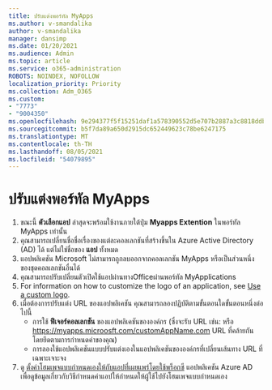 ```yaml
---
title: ปรับแต่งพอร์ทัล MyApps
ms.author: v-smandalika
author: v-smandalika
manager: dansimp
ms.date: 01/20/2021
ms.audience: Admin
ms.topic: article
ms.service: o365-administration
ROBOTS: NOINDEX, NOFOLLOW
localization_priority: Priority
ms.collection: Adm_O365
ms.custom:
- "7773"
- "9004350"
ms.openlocfilehash: 9e294377f5f15251daf1a578390552d5e707b2887a3c8818ddb290821aafc028
ms.sourcegitcommit: b5f7da89a650d2915dc652449623c78be6247175
ms.translationtype: MT
ms.contentlocale: th-TH
ms.lasthandoff: 08/05/2021
ms.locfileid: "54079895"
---
```

# <a name="customize-myapps-portal"></a>ปรับแต่งพอร์ทัล MyApps

1. ขณะนี้ **ตัวเลือกแอป** ล่าสุดจะพร้อมใช้งานภายใต้ปุ่ม **Myapps Extention** ในพอร์ทัล MyApps เท่านั้น
2. คุณสามารถเปลี่ยนชื่อชื่อเรื่องของแต่ละคอลเลกชันที่สร้างขึ้นใน Azure Active Directory (AD) ได้ แต่ไม่ใช่ชื่อของ **แอป** ทั้งหมด
3. แอปพลิเคชัน Microsoft ไม่สามารถถูกลบออกจากคอลเลกชัน MyApps หรือเป็นส่วนหนึ่งของชุดคอลเลกชันอื่นได้
4. คุณสามารถปรับเปลี่ยนตัวเปิดใช้แอปผ่านทางOfficeผ่านพอร์ทัล MyApplications
5. For information on how to customize the logo of an application, see [Use a custom logo](https://docs.microsoft.com/azure/active-directory/manage-apps/add-application-portal-configure#use-a-custom-logo).
6. เมื่อต้องการปรับแต่ง URL ของแอปพลิเคชัน คุณสามารถลองปฏิบัติตามขั้นตอนใดขั้นตอนหนึ่งต่อไปนี้
    - การใช้ **ฟีเจอร์คอลเลกชัน** ของแอปพลิเคชันขององค์กร (ซึ่งจะรับ URL เช่น: หรือ https://myapps.microosft.com/customAppName.com URL ที่คล้ายกันโดยยึดตามการกําหนดค่าของคุณ)
    - การลองใช้แอปพลิเคชันแบบปรับแต่งเองในแอปพลิเคชันขององค์กรที่เปลี่ยนเส้นทาง URL ที่เฉพาะเจาะจง
7. ดู [ตั้งค่าโฮมเพจแบบกําหนดเองให้กับแอปที่เผยแพร่โดยใช้พร็อกซี](https://docs.microsoft.com/azure/active-directory/manage-apps/application-proxy-configure-custom-home-page) แอปพลิเคชัน Azure AD เพื่อดูข้อมูลเกี่ยวกับวิธีกําหนดค่าแอปให้กําหนดให้ผู้ใช้ไปยังโฮมเพจแบบกําหนดเอง
